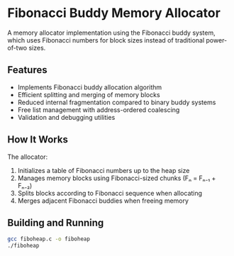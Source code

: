 # Fibonacci Buddy Memory Allocator

A memory allocator implementation using the Fibonacci buddy system, which uses Fibonacci numbers for block sizes instead of traditional power-of-two sizes.

## Features

- Implements Fibonacci buddy allocation algorithm
- Efficient splitting and merging of memory blocks
- Reduced internal fragmentation compared to binary buddy systems
- Free list management with address-ordered coalescing
- Validation and debugging utilities

## How It Works

The allocator:
1. Initializes a table of Fibonacci numbers up to the heap size
2. Manages memory blocks using Fibonacci-sized chunks (Fₙ = Fₙ₋₁ + Fₙ₋₂)
3. Splits blocks according to Fibonacci sequence when allocating
4. Merges adjacent Fibonacci buddies when freeing memory

## Building and Running

```bash
gcc fiboheap.c -o fiboheap
./fiboheap

